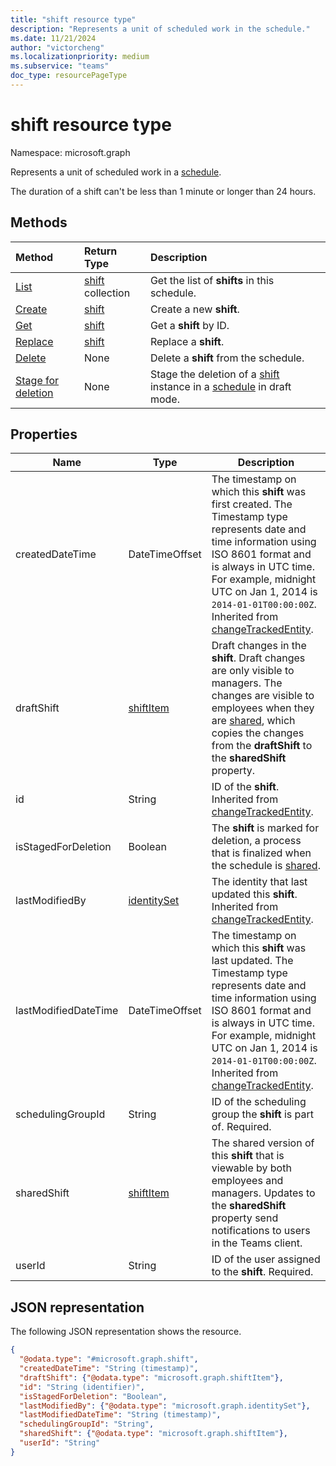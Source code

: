 ```yaml
---
title: "shift resource type"
description: "Represents a unit of scheduled work in the schedule."
ms.date: 11/21/2024
author: "victorcheng"
ms.localizationpriority: medium
ms.subservice: "teams"
doc_type: resourcePageType
---
```


# shift resource type

Namespace: microsoft.graph

Represents a unit of scheduled work in a [schedule](schedule.md).

The duration of a shift can't be less than 1 minute or longer than 24 hours.

## Methods

| Method       | Return Type  |Description|
|:---------------|:--------|:----------|
|[List](../api/schedule-list-shifts.md) | [shift](shift.md) collection | Get the list of **shifts** in this schedule.|
|[Create](../api/schedule-post-shifts.md) | [shift](shift.md) | Create a new **shift**.|
|[Get](../api/shift-get.md) | [shift](shift.md) | Get a **shift** by ID.|
|[Replace](../api/shift-put.md) | [shift](shift.md) | Replace a **shift**.|
|[Delete](../api/shift-delete.md) | None | Delete a **shift** from the schedule.|
|[Stage for deletion](../api/changetrackedentity-stagefordeletion.md)| None | Stage the deletion of a [shift](../resources/shift.md) instance in a [schedule](../resources/schedule.md) in draft mode. |

## Properties
|Name          |Type           |Description                                                                                                                                      |
|--------------|---------------|-------------------------------------------------------------------------------------------------------------------------------------------------|
| createdDateTime		|DateTimeOffset        |The timestamp on which this **shift** was first created. The Timestamp type represents date and time information using ISO 8601 format and is always in UTC time. For example, midnight UTC on Jan 1, 2014 is `2014-01-01T00:00:00Z`. Inherited from [changeTrackedEntity](../resources/changetrackedentity.md).|
| draftShift           | [shiftItem](shiftitem.md)     | Draft changes in the **shift**. Draft changes are only visible to managers. The changes are visible to employees when they are [shared](../api/schedule-share.md), which copies the changes from the **draftShift** to the **sharedShift** property.|
| id			|String      |ID of the **shift**. Inherited from [changeTrackedEntity](../resources/changetrackedentity.md).|
| isStagedForDeletion   | Boolean                           | The **shift** is marked for deletion, a process that is finalized when the schedule is [shared](../api/schedule-share.md). |
| lastModifiedBy		| [identitySet](identityset.md)        |The identity that last updated this **shift**. Inherited from [changeTrackedEntity](../resources/changetrackedentity.md).|
| lastModifiedDateTime		|DateTimeOffset        |The timestamp on which this **shift** was last updated. The Timestamp type represents date and time information using ISO 8601 format and is always in UTC time. For example, midnight UTC on Jan 1, 2014 is `2014-01-01T00:00:00Z`. Inherited from [changeTrackedEntity](../resources/changetrackedentity.md).|
| schedulingGroupId 		|String      |ID of the scheduling group the **shift** is part of. Required. |
| sharedShift          | [shiftItem](shiftitem.md)     | The shared version of this **shift** that is viewable by both employees and managers. Updates to the **sharedShift** property send notifications to users in the Teams client.|
| userId 			|String      |ID of the user assigned to the **shift**. Required. |

## JSON representation

The following JSON representation shows the resource.

<!-- {
  "blockType": "resource",
  "keyProperty": "id",
  "@odata.type": "microsoft.graph.shift"
}-->

```json
{
  "@odata.type": "#microsoft.graph.shift",
  "createdDateTime": "String (timestamp)",
  "draftShift": {"@odata.type": "microsoft.graph.shiftItem"},
  "id": "String (identifier)",
  "isStagedForDeletion": "Boolean",
  "lastModifiedBy": {"@odata.type": "microsoft.graph.identitySet"},
  "lastModifiedDateTime": "String (timestamp)",
  "schedulingGroupId": "String",
  "sharedShift": {"@odata.type": "microsoft.graph.shiftItem"},
  "userId": "String"
}
```

<!-- uuid: 8fcb5dbc-d5aa-4681-8e31-b001d5168d79
2015-10-25 14:57:30 UTC -->
<!--
{
  "type": "#page.annotation",
  "description": "shift resource",
  "keywords": "",
  "section": "documentation",
  "tocPath": "",
  "suppressions": []
}
-->

